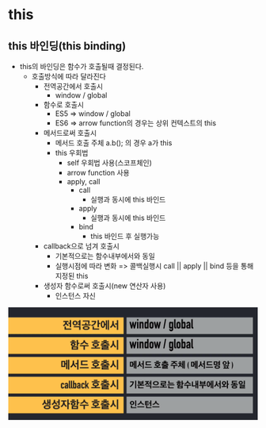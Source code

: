 # this

## this 바인딩(this binding)
- this의 바인딩은 함수가 호출될때 결정된다.
    * 호출방식에 따라 달라진다
        - 전역공간에서 호출시
            - window / global
        - 함수로 호출시 
            - ES5 => window / global
            - ES6 => arrow function의 경우는 상위 컨텍스트의 this
        - 메서드로써 호출시
            - 메서드 호출 주체 a.b(); 의 경우 a가 this 
            - this 우회법
                - self 우회법 사용(스코프체인)
                - arrow function 사용
                - apply, call
                    - call
                        - 실행과 동시에 this 바인드
                    - apply
                        - 실행과 동시에 this 바인드
                    - bind
                        - this 바인드 후 실행가능
        - callback으로 넘겨 호출시
            - 기본적으로는 함수내부에서와 동일
            - 실행시점에 따라 변화 => 콜백실행시 call || apply || bind 등을 통해 지정된 this 
        - 생성자 함수로써 호출시(new 연산자 사용)
            - 인스턴스 자신
            
![data type](img/this.PNG)
